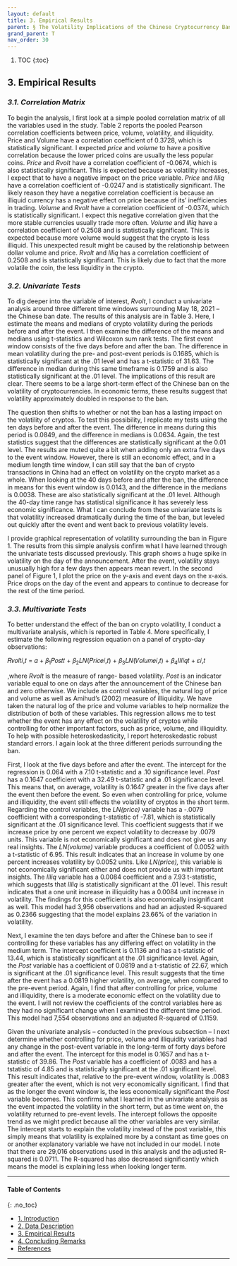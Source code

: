 ```yaml
---
layout: default
title: 3. Empirical Results
parent: § The Volatility Implications of the Chinese Cryptocurrency Ban 
grand_parent: T 
nav_order: 30 
---
```

<style>
.dont-break-out {
  /* These are technically the same, but use both */
  overflow-wrap: break-word;
  word-wrap: break-word;

     -ms-word-break: break-all;
  /* This is the dangerous one in WebKit, as it breaks things wherever */
  word-break: break-all;
  /* Instead use this non-standard one: */
  word-break: break-word;
}

.youtube-container {
    position: relative;
    width: 100%;
    height: 0;
    padding-bottom: 56.25%;
}
.youtube-video {
    position: absolute;
    top: 0;
    left: 0;
    width: 100%;
    height: 100%;
}

</style>

<div class="dont-break-out" markdown="1">

1. TOC
{:toc}

## 3. Empirical Results
### *3.1. Correlation Matrix*

To begin the analysis, I first look at a simple pooled correlation matrix of all the variables used in the study. Table 2 reports the pooled Pearson correlation coefficients between price, volume, volatility, and illiquidity. Price and Volume have a correlation coefficient of 0.3728, which is statistically significant. I expected *price* and *volume* to have a positive correlation because the lower priced coins are usually the less popular coins. *Price* and *Rvolt* have a correlation coefficient of -0.0674, which is also statistically significant. This is expected because as volatility increases, I expect that to have a negative impact on the price variable. *Price* and *Illiq* have a correlation coefficient of -0.0247 and is statistically significant. The likely reason they have a negative correlation coefficient is because an illiquid currency has a negative effect on price because of its’ inefficiencies in trading. *Volume* and *Rvolt* have a correlation coefficient of -0.0374, which is statistically significant. I expect this negative correlation given that the more stable currencies usually trade more often. *Volume* and *Illiq* have a correlation coefficient of 0.2508 and is statistically significant. This is expected because more volume would suggest that the crypto is less illiquid. This unexpected result might be caused by the relationship between dollar volume and price. *Rvolt* and *Illiq* has a correlation coefficient of 0.2508 and is statistically significant. This is likely due to fact that the more volatile the coin, the less liquidity in the crypto.

### *3.2. Univariate Tests*
To dig deeper into the variable of interest, *Rvolt*, I conduct a univariate analysis around three different time windows surrounding May 18, 2021 – the Chinese ban date. The results of this analysis are in Table 3. Here, I estimate the means and medians of crypto volatility during the periods before and after the event. I then examine the difference of the means and medians using t-statistics and Wilcoxon sum rank tests. The first event window consists of the five days before and after the ban. The difference in mean volatility during the pre- and post-event periods is 0.1685, which is statistically significant at the .01 level and has a t-statistic of 31.63. The difference in median during this same timeframe is 0.1759 and is also statistically significant at the .01 level. The implications of this result are clear. There seems to be a large short-term effect of the Chinese ban on the volatility of cryptocurrencies. In economic terms, these results suggest that volatility approximately doubled in response to the ban.

The question then shifts to whether or not the ban has a lasting impact on the volatility of cryptos. To test this possibility, I replicate my tests using the ten days before and after the event. The difference in means during this period is 0.0849, and the difference in medians is 0.0634. Again, the test statistics suggest that the differences are statistically significant at the 0.01 level. The results are muted quite a bit when adding only an extra five days to the event window. However, there is still an economic effect, and in a medium length time window, I can still say that the ban of crypto transactions in China had an effect on volatility on the crypto market as a whole. When looking at the 40 days before and after the ban, the difference in means for this event window is 0.0143, and the difference in the medians is 0.0038. These are also statistically significant at the .01 level. Although the 40-day time range has statistical significance it has severely less economic significance. What I can conclude from these univariate tests is that volatility increased dramatically during the time of the ban, but leveled out quickly after the event and went back to previous volatility levels.

I provide graphical representation of volatility surrounding the ban in Figure 1. The results from this simple analysis confirm what I have learned through the univariate tests discussed previously. This graph shows a huge spike in volatility on the day of the announcement. After the event, volatility stays unusually high for a few days then appears mean revert. In the second panel of Figure 1, I plot the price on the y-axis and event days on the x-axis. Price drops on the day of the event and appears to continue to decrease for the rest of the time period.

### *3.3. Multivariate Tests*
To better understand the effect of the ban on crypto volatility, I conduct a multivariate analysis, which is reported in Table 4. More specifically, I estimate the following regression equation on a panel of crypto-day observations:

𝑅𝑣𝑜𝑙𝑡𝑖,𝑡 = 𝛼 + 𝛽<sub>1</sub>𝑃𝑜𝑠𝑡𝑡 + 𝛽<sub>2</sub>𝐿𝑁(𝑃𝑟𝑖𝑐𝑒𝑖,𝑡) + 𝛽<sub>3</sub>𝐿𝑁(𝑉𝑜𝑙𝑢𝑚𝑒𝑖,𝑡) + 𝛽<sub>4</sub>𝐼𝑙𝑙𝑖𝑞𝑡 + 𝜀𝑖,𝑡

,where *Rvolt* is the measure of range- based volatility. *Post* is an indicator variable equal to one on days after the announcement of the Chinese ban and zero otherwise. We include as control variables, the natural log of price and volume as well as Amihud’s (2002) measure of illiquidity. We have taken the natural log of the price and volume variables to help normalize the distribution of both of these variables. This regression allows me to test whether the event has any effect on the volatility of cryptos while controlling for other important factors, such as price, volume, and illiquidity. To help with possible heteroskedasticity, I report heteroskedastic robust standard errors. I again look at the three different periods surrounding the ban.

First, I look at the five days before and after the event. The intercept for the regression is 0.064 with a 7.10 t-statistic and a .10 significance level. *Post* has a 0.1647 coefficient with a 32.49 t-statistic and a .01 significance level. This means that, on average, volatility is 0.1647 greater in the five days after the event then before the event. So even when controlling for price, volume and illiquidity, the event still effects the volatility of cryptos in the short term. Regarding the control variables, the *LN(price)* variable has a -.0079 coefficient with a corresponding t-statistic of -7.81, which is statistically significant at the .01 significance level. This coefficient suggests that if we increase price by one percent we expect volatility to decrease by .0079 units. This variable is not economically significant and does not give us any real insights. The *LN(volume)* variable produces a coefficient of 0.0052 with a t-statistic of 6.95. This result indicates that an increase in volume by one percent increases volatility by 0.0052 units. Like *LN(price),* this variable is not economically significant either and does not provide us with important insights. The *Illiq* variable has a 0.0084 coefficient and a 7.93 t-statistic, which suggests that *Illiq* is statistically significant at the .01 level. This result indicates that a one unit increase in illiquidity has a 0.0084 unit increase in volatility. The findings for this coefficient is also economically insignificant as well. This model had 3,956 observations and had an adjusted R-squared as 0.2366 suggesting that the model explains 23.66% of the variation in volatility.

Next, I examine the ten days before and after the Chinese ban to see if controlling for these variables has any differing effect on volatility in the medium term. The intercept coefficient is 0.1136 and has a t-statistic of 13.44, which is statistically significant at the .01 significance level. Again, the *Post* variable has a coefficient of 0.0819 and a t-statistic of 22.67, which is significant at the .01 significance level. This result suggests that the time after the event has a 0.0819 higher volatility, on average, when compared to the pre-event period. Again, I find that after controlling for price, volume and illiquidity, there is a moderate economic effect on the volatility due to the event. I will not review the coefficients of the control variables here as they had no significant change when I examined the different time period. This model had 7,554 observations and an adjusted R-squared of 0.1159.

Given the univariate analysis – conducted in the previous subsection – I next determine whether controlling for price, volume and illiquidity variables had any change in the post-event variable in the long-term of forty days before and after the event. The intercept for this model is 0.1657 and has a t-statistic of 39.86. The *Post* variable has a coefficient of .0083 and has a tstatistic of 4.85 and is statistically significant at the .01 significant level. This result indicates that, relative to the pre-event window, volatility is .0083 greater after the event, which is not very economically significant. I find that as the longer the event window is, the less economically significant the *Post* variable becomes. This confirms what I learned in the univariate analysis as the event impacted the volatility in the short term, but as time went on, the volatility returned to pre-event levels. The intercept follows the opposite trend as we might predict because all the other variables are very similar. The intercept starts to explain the volatility instead of the post variable, this simply means that volatility is explained more by a constant as time goes on or another explanatory variable we have not included in our model. I note that there are 29,016 observations used in this analysis and the adjusted R-squared is 0.0711. The R-squared has also decreased significantly which means the model is explaining less when looking longer term.

***

#### Table of Contents
{: .no_toc}

<ul><li> <a href="/docs/T/The-Volatility-Implications-of-the-Chinese-Cryptocurrency-Ban-1/">
1. Introduction</a></li><li> <a href="/docs/T/The-Volatility-Implications-of-the-Chinese-Cryptocurrency-Ban-2/">
2. Data Description</a></li><li> <a href="/docs/T/The-Volatility-Implications-of-the-Chinese-Cryptocurrency-Ban-3/">
3. Empirical Results</a></li><li> <a href="/docs/T/The-Volatility-Implications-of-the-Chinese-Cryptocurrency-Ban-4/">
4. Concluding Remarks</a></li><li> <a href="/docs/T/The-Volatility-Implications-of-the-Chinese-Cryptocurrency-Ban-5/">
References</a></li></ul>

***

</div>
